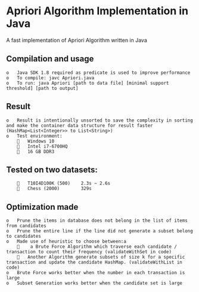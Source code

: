 # Apriori Algorithm Implementation in Java
A fast implementation of Apriori Algorithm written in Java

##	Compilation and usage
    o	Java SDK 1.8 required as predicate is used to improve performance
    o	To compile: javc Apriori.java
    o	To run: java Apriori [path to data file] [minimal support threshold] [path to output]
##	Result
    o	Result is intentionally unsorted to save the complexity in sorting and make the container data structure for result faster (HashMap<List<Integer>> to List<String>)
    o	Test environment:
        	Windows 10
        	Intel i7-6700HQ
        	16 GB DDR3
##	Tested on two datasets:
        	T10I4D100K (500) 	2.3s ~ 2.6s
        	Chess (2000)		329s
##	Optimization made
    o	Prune the items in database does not belong in the list of items from candidates
    o	Prune the entire line if the line did not generate a subset belong to candidates
    o	Made use of heuristic to choose between:a
        	 a Brute Force Algorithm which traverse each candidate / transaction to count their frequency (validateWithSet in code)
        	Another Algorithm generate subsets of size k for a specific transaction and update the candidate HashMap. (validateWithList in code)
    o	Brute Force works better when the number in each transaction is large
    o	Subset Generation works better when the candidate set is large

